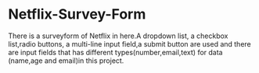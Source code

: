 # Netflix-Survey-Form
There is a surveyform of Netflix in here.A dropdown list, a checkbox list,radio buttons, a multi-line input field,a submit button are used and there are input fields that has different types(number,email,text) for data (name,age and email)in this project.
